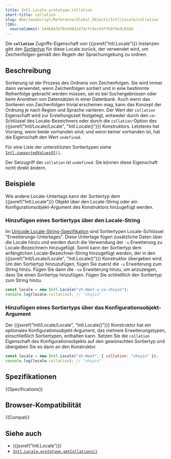 ```yaml
---
title: Intl.Locale.prototype.collation
short-title: collation
slug: Web/JavaScript/Reference/Global_Objects/Intl/Locale/collation
l10n:
  sourceCommit: 544b843570cb08d1474cfc5ec03ffb9f4edc0166
---
```


Die **`collation`** Zugriffs-Eigenschaft von {{jsxref("Intl.Locale")}} Instanzen gibt den [Sortiertyp](https://www.unicode.org/reports/tr35/tr35-collation.html#CLDR_Collation) für diese Locale zurück, der verwendet wird, um Zeichenfolgen gemäß den Regeln der Sprachumgebung zu ordnen.

## Beschreibung

Sortierung ist der Prozess des Ordnens von Zeichenfolgen. Sie wird immer dann verwendet, wenn Zeichenfolgen sortiert und in eine bestimmte Reihenfolge gebracht werden müssen, sei es bei Suchergebnissen oder beim Anordnen von Datensätzen in einer Datenbank. Auch wenn das Sortieren von Zeichenfolgen trivial erscheinen mag, kann das Konzept der Ordnung je nach Region und Sprache variieren. Der Wert der `collation` Eigenschaft wird zur Erstellungszeit festgelegt, entweder durch den `co`-Schlüssel des Locale-Bezeichners oder durch die `collation`-Option des {{jsxref("Intl/Locale/Locale", "Intl.Locale()")}} Konstruktors. Letzteres hat Vorrang, wenn beide vorhanden sind; und wenn keiner vorhanden ist, hat die Eigenschaft den Wert `undefined`.

Für eine Liste der unterstützten Sortiertypen siehe [`Intl.supportedValuesOf()`](/de/docs/Web/JavaScript/Reference/Global_Objects/Intl/supportedValuesOf#supported_collation_types).

Der Setzugriff der `collation` ist `undefined`. Sie können diese Eigenschaft nicht direkt ändern.

## Beispiele

Wie andere Locale-Untertags kann der Sortiertyp dem {{jsxref("Intl.Locale")}} Objekt über den Locale-String oder ein Konfigurationsobjekt-Argument des Konstruktors hinzugefügt werden.

### Hinzufügen eines Sortiertyps über den Locale-String

Im [Unicode Locale-String-Spezifikation](https://www.unicode.org/reports/tr35/) sind Sortiertypen Locale-Schlüssel "Erweiterungs-Untertages". Diese Untertage fügen zusätzliche Daten über die Locale hinzu und werden durch die Verwendung der `-u` Erweiterung zu Locale-Bezeichnern hinzugefügt. Somit kann der Sortiertyp dem anfänglichen Locale-Bezeichner-String hinzugefügt werden, der in den {{jsxref("Intl/Locale/Locale", "Intl.Locale()")}} Konstruktor übergeben wird. Um den Sortiertyp hinzuzufügen, fügen Sie zuerst die `-u` Erweiterung zum String hinzu. Fügen Sie dann die `-co` Erweiterung hinzu, um anzuzeigen, dass Sie einen Sortiertyp hinzufügen. Fügen Sie schließlich den Sortiertyp zum String hinzu.

```js
const locale = new Intl.Locale("zh-Hant-u-co-zhuyin");
console.log(locale.collation); // "zhuyin"
```

### Hinzufügen eines Sortiertyps über das Konfigurationsobjekt-Argument

Der {{jsxref("Intl/Locale/Locale", "Intl.Locale()")}} Konstruktor hat ein optionales Konfigurationsobjekt-Argument, das mehrere Erweiterungstypen, einschließlich Sortiertypen, enthalten kann. Setzen Sie die `collation` Eigenschaft des Konfigurationsobjekts auf den gewünschten Sortiertyp und übergeben Sie es dann an den Konstruktor.

```js
const locale = new Intl.Locale("zh-Hant", { collation: "zhuyin" });
console.log(locale.collation); // "zhuyin"
```

## Spezifikationen

{{Specifications}}

## Browser-Kompatibilität

{{Compat}}

## Siehe auch

- {{jsxref("Intl.Locale")}}
- [`Intl.Locale.prototype.getCollations()`](/de/docs/Web/JavaScript/Reference/Global_Objects/Intl/Locale/getCollations)
